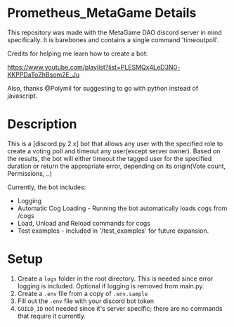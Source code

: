 # Prometheus_MetaGame Details

This repository was made with the MetaGame DAO discord server in mind specifically. It is barebones and contains a single command 'timeoutpoll'. 

Credits for helping me learn how to create a bot:

 https://www.youtube.com/playlist?list=PLESMQx4LeD3N0-KKPPDaToZhBsom2E_Ju

Also, thanks @Polymil for suggesting to go with python instead of javascript.

# Description
This is a [discord.py 2.x] bot that allows any user with the specified role to create a voting poll and timeout any user(except server owner). Based on the results, the bot will either timeout the tagged user for the specified duration or return the appropriate error, depending on its origin(Vote count, Permissions, ..)

Currently, the bot includes:
- Logging 
- Automatic Cog Loading - Running the bot automatically loads cogs from /cogs
- Load, Unload and Reload commands for cogs
- Test examples - included in '/test_examples' for future expansion. 

# Setup
1. Create a ```logs``` folder in the root directory. This is needed since error logging is included. Optional if logging is removed from main.py. 
2. Create a ```.env``` file from a copy of ```.env.sample```
3. Fill out the ```.env``` file with your discord bot token
4. ```GUILD_ID``` not needed since it's server specific; there are no commands that require it currently. 